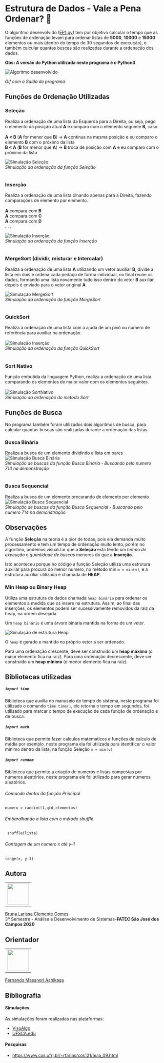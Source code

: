 # Estrutura de Dados - Vale a Pena Ordenar? :1234:
O algoritmo desenvolvido ([EP1.py](https://github.com/littlebru/Estrutura-de-Dados/blob/master/EP1.py)) tem por objetivo calcular o tempo que as funções de ordenação levam para ordenar listas de **5000**, **10000** e **15000** elementos ou mais (dentro do tempo de 30 segundos de execução), e também calcular quantas buscas são realizadas durante a ordenação dos dados.

**Obs: A versão do Python utilizada neste programa é o Python3**

![Algoritmo desenvolvido](https://github.com/littlebru/Estrutura-de-Dados/blob/master/simulacoes/Algoritmo.gif "Saída do programa")

*Gif com a Saída do programa*

## Funções de Ordenação Utilizadas

### Seleção
Realiza a ordenação de uma lista da Esquerda para a Direita, ou seja, pego o elemento da posição atual **A**  e comparo com o elemento seguinte **B**, caso:<br><br>**A < B** (**A** for menor que **B**) -> **A** continua na mesma posição e eu comparo o elemento **B** com o próximo da lista<br>**B < A** (**B** for menor que **A**) -> **B** troca de posição com **A** e eu comparo com o próximo da lista

![Simulação Seleção](https://github.com/littlebru/Estrutura-de-Dados/blob/master/simulacoes/Selecao.gif "Simulação da função Seleção")<br>
*Simulação da ordenação da função Seleção*

# 
### Inserção
Realiza a ordenação de uma lista olhando apenas para a Direita, fazendo comparações de elemento por elemento.<br><br>**A** compara com **B**<br>**A** compara com **C**<br>**A** compara com **D**<br>
.
.
.

![Simulação Inserção](https://github.com/littlebru/Estrutura-de-Dados/blob/master/simulacoes/Insercao.gif "Simulação da função Inserção")<br>                            *Simulação da ordenação da função Inserção* 

# 
### MergeSort (dividir, misturar e Intercalar)
Realiza a ordenação de uma lista **A** utilizando um vetor auxiliar **B**, divide a lista em dois e ordena cada pedaço de forma individual, no final reune os dados, formando uma lista novamente tudo isso dentro do vetor **B** auxiliar, depois é enviado para o vetor original **A**.<br>

![Simulação MergeSort](https://github.com/littlebru/Estrutura-de-Dados/blob/master/simulacoes/MergeSort.gif "Simulação do MergeSort")<br>
*Simulação da ordenação da função MergeSort*

# 
### QuickSort
Realiza a ordenação de uma lista com a ajuda de um pivô ou numero de referência para auxiliar na ordenação.<br><br>
![Simulação Inserção](https://github.com/littlebru/Estrutura-de-Dados/blob/master/simulacoes/QuickSort.gif "Simulação do QuickSort")<br>
*Simulação da ordenação da função QuickSort*

# 
### Sort Nativo
Função embutida da linguagem Python, realiza a ordenação de uma lista comparando os elementos de maior valor com os elementos seguintes.<br><br>
![Simulação SortNativo](https://github.com/littlebru/Estrutura-de-Dados/blob/master/simulacoes/TimSort.gif "Simulação do método sort()")<br>
*Simulação da ordenação do método Sort*

## Funções de Busca
No programa também foram utilizados dois algoritmos de busca, para calcular quantas buscas são realizadas durante a ordenação das listas.

### Busca Binária
Realiza a busca de um elemento dividindo a lista em pares<br>
![Simulação Busca Binária](https://github.com/littlebru/Estrutura-de-Dados/blob/master/simulacoes/Busca_Binaria.gif "Simulação de Busca Binária")<br>
*Simulação de buscas da função Busca Binária - Buscando pelo numero 714 na demonstração*
#
### Busca Sequencial
Realiza a busca de um elemento procurando de elemento por elemento<br>
![Simulação Busca Sequencial](https://github.com/littlebru/Estrutura-de-Dados/blob/master/simulacoes/Busca_Sequencial.gif "Simulação da Busca Sequencial")<br>
*Simulação de buscas da função Busca Sequencial - Buscando pelo numero 714 na demonstração*

## Observações
A função **Seleção** na teoria é a pior de todas, pois ela demanda muito processamento e tem um tempo de ordenação muito lento, porém no algoritmo, podemos visualizar que a **Seleção** esta tendo um *tempo de execução* e *quantidade de buscas* menores do que a **Inserção**.

Isto aconteceu porque no código a função Seleção utiliza uma estrutura auxiliar para procura do menor numero, no método min ``` m = min(v) ```, e a estrutura auxiliar utilizada é chamada de **HEAP**.

### Min Heap ou Binary Heap
Utiliza uma estrutura de dados chamada ```heap binário``` para ordenar os elementos a medida que os insere na estrutura. Assim, ao final das inserções, os elementos podem ser sucessivamente removidos da raiz da heap, na ordem desejada.  


Um ```heap binário``` é uma árvore binária mantida na forma de um vetor.  

![Simulação de estrutura Heap](https://github.com/littlebru/Estrutura-de-Dados/blob/master/simulacoes/Min_Heap.gif "Simulação da estrutura Heap")

O ```heap``` é gerado e mantido no próprio vetor a ser ordenado.  

Para uma ordenação crescente, deve ser construído um **heap máximo** (o maior elemento fica na raiz). Para uma ordenação decrescente, deve ser construído um **heap mínimo** (o menor elemento fica na raiz).


## Bibliotecas utilizadas
 
 ##### ``` import time  ```
 Biblioteca que auxilia no manuseio do tempo do sistema, neste programa foi utilizado o comando  ``` time.time() ```, ele retorna o tempo em segundos, foi utilizado para marcar o tempo de execução de cada função de ordenação e de busca.
 ##### ``` import math  ```
 Biblioteca que permite fazer calculos matematicos e funções de calculo de média por exemplo, neste programa ela foi utilizada para identificar o valor minimo dentro da lista, na função Seleção ``` m = min(v) ```
 ##### ``` import random  ```
 Biblioteca que permite a criação de numeros e listas compostas por numeros aleatórios, neste programa ele foi utilizado para gerar numeros aleatórios. 

###### *Comando dentro da função Principal*
 ``` numero = randint(1,qtd_elementos) ``` <br> 
###### *Embaralhando a lista com o método shuffle*
 ``` shuffle(lista)``` <br> 
 ###### *Contagem de um numero x até y-1*
 ``` range(x, y-1) ``` <br>
 
## Autora
<table>
  <tr>
    <td align="center"><a href="https://github.com/littlebru"><img src="https://avatars3.githubusercontent.com/u/41810923?s=460&u=c2196ec3a4f76218d7b11bb2a9cf025d2d2e9fdc&v=4" width="70px;" alt=""/></td>
 </tr>
</table>
 
[Bruna Larissa Clemente Gomes](https://github.com/littlebru)<br>
3º Semestre - Análise e Desenvolvimento de Sistemas-**FATEC São José dos Campos 2020**

## Orientador
<table>
  <tr>
    <td align="center"><a href="https://github.com/fmasanori"><img src="https://avatars1.githubusercontent.com/u/977887?s=460&u=d68c50c6ac3f2845bbb48efff7c37742d3a010d0&v=4" width="70px;" alt=""/></td>
  </tr>
</table>

 [Fernando Masanori Ashikaga](https://github.com/fmasanori)

## Bibliografia

#### Simulações
As simulações foram realizadas nas plataformas:
- [VisuAlgo](https://visualgo.net/en)
- [UFSCA.edu](https://www.cs.usfca.edu/~galles/visualization/Search.html)

#### Pesquisas
- https://www.cos.ufrj.br/~rfarias/cos121/aula_09.html
